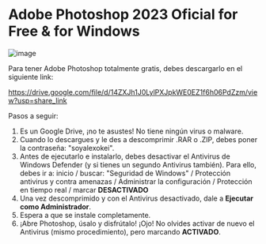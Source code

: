 # Adobe Photoshop 2023 Oficial for Free & for Windows

![image](https://user-images.githubusercontent.com/124466958/228231048-9b7e4d62-310a-41f4-87a6-8b62b3cf4320.png)

Para tener Adobe Photoshop totalmente gratis, debes descargarlo en el siguiente link:

https://drive.google.com/file/d/14ZXJh1J0LylPXJpkWE0EZ1f6h06PdZzm/view?usp=share_link

Pasos a seguir:

  1. Es un Google Drive, ¡no te asustes! No tiene ningún virus o malware.
  2. Cuando lo descargues y le des a descomprimir .RAR o .ZIP, debes poner la contraseña: "soyalexokei".
  3. Antes de ejecutarlo e instalarlo, debes desactivar el Antivirus de Windows Defender (y si tienes un segundo Antivirus también). 
     Para ello, debes ir a: 
     inicio / buscar: "Seguridad de Windows" / Protección antivirus y contra amenazas / Administrar la configuración / Protección en tiempo real
     / marcar **DESACTIVADO**
  4. Una vez descomprimido y con el Antivirus desactivado, dale a **Ejecutar como Administrador**.
  5. Espera a que se instale completamente.
  6. ¡Abre Photoshop, úsalo y disfrútalo! ¡Ojo! No olvides activar de nuevo el Antivirus (mismo procedimiento), pero marcando **ACTIVADO**.
